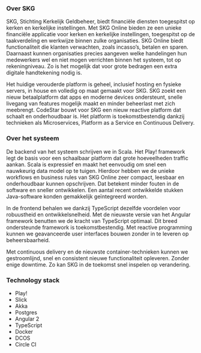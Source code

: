 ### Over SKG
SKG, Stichting Kerkelijk Geldbeheer, biedt financiële diensten toegespitst op kerken en kerkelijke instellingen. Met SKG Online bieden ze een unieke financiële applicatie voor kerken en kerkelijke instellingen, toegespitst op de taakverdeling en werkwijze binnen zulke organisaties. SKG Online biedt functionaliteit die klanten verwachten, zoals incasso’s, betalen en sparen. Daarnaast kunnen organisaties precies aangeven welke handelingen hun medewerkers wel en niet mogen verrichten binnen het systeem, tot op rekeningniveau. Zo is het mogelijk dat voor grote bedragen een extra digitale handtekening nodig is.

Het huidige verouderde platform is geheel, inclusief hosting en fysieke servers, in house en volledig op maat gemaakt voor SKG. SKG zoekt een nieuw betaalplatform dat apps en moderne devices ondersteunt, snelle livegang van features mogelijk maakt en minder beheerlast met zich meebrengt. CodeStar bouwt voor SKG een nieuw reactive platform dat schaalt en onderhoudbaar is. Het platform is toekomstbestendig dankzij technieken als Microservices, Platform as a Service en Continuous Delivery.

### Over het systeem
De backend van het systeem schrijven we in Scala. Het Play! framework legt de basis voor een schaalbaar platform dat grote hoeveelheden traffic aankan. Scala is expressief en maakt het eenvoudig om snel een nauwkeurig data model op te tuigen. Hierdoor hebben we de unieke workflows en business rules van SKG Online zeer compact, leesbaar en onderhoudbaar kunnen opschrijven. Dat betekent minder fouten in de software en sneller ontwikkelen. Een aantal recent ontwikkelde stukken Java-software konden gemakkelijk geïntegreerd worden.

In de frontend behalen we dankzij TypeScript dezelfde voordelen voor robuustheid en ontwikkelsnelheid. Met de nieuwste versie van het Angular framework benutten we de kracht van TypeScript optimaal. Dit breed ondersteunde framework is toekomstbestendig. Met reactive programming kunnen we geavanceerde user interfaces bouwen zonder in te leveren op beheersbaarheid.

Met continuous delivery en de nieuwste container-technieken kunnen we gestroomlijnd, snel en consistent nieuwe functionaliteit opleveren. Zonder enige downtime. Zo kan SKG in de toekomst snel inspelen op verandering.

### Technology stack
* Play!
* Slick
* Akka
* Postgres
* Angular 2
* TypeScript
* Docker
* DCOS
* Circle CI
